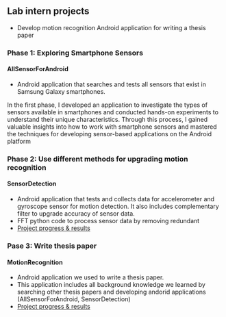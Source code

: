 ## Lab intern projects
- Develop motion recognition Android application for writing a thesis paper

### Phase 1: Exploring Smartphone Sensors
#### AllSensorForAndroid
- Android application that searches and tests all sensors that exist in Samsung Galaxy smartphones.

In the first phase, I developed an application to investigate the types of sensors available in smartphones and conducted hands-on experiments to understand their unique characteristics. 
Through this process, I gained valuable insights into how to work with smartphone sensors and mastered the techniques for developing sensor-based applications on the Android platform

### Phase 2: Use different methods for upgrading motion recognition
#### SensorDetection
- Android application that tests and collects data for accelerometer and gyroscope sensor for motion detection. It also includes complementary filter to upgrade accuracy of sensor data.
- FFT python code to process sensor data by removing redundant
- [Project progress & results](https://github.com/eunhwa99/Lab-Intern/tree/master/SensorDetection/Documents)

### Pase 3: Write thesis paper
#### MotionRecognition
 - Android application we used to write a thesis paper.
 - This application includes all background knowledge we learned by searching other thesis papers and developing andorid applications (AllSensorForAndroid, SensorDetection)
 - [Project progress & results](https://github.com/eunhwa99/Lab-Intern/tree/master/MotionRecognition/Documents)
